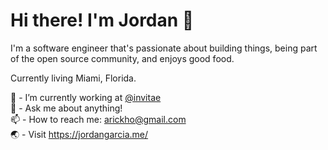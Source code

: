 # Hi there! I'm Jordan 👋
I'm a software engineer that's passionate about building things, being part of the open source community, and enjoys good food.

Currently living Miami, Florida.

🔭 - I’m currently working at [@invitae](https://www.invitae.com)<br/>
💬 - Ask me about anything!<br/>
📫 - How to reach me: arickho@gmail.com<br/>
🌏 - Visit https://jordangarcia.me/<br/>
